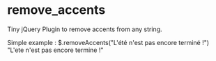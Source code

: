 # remove_accents
Tiny jQuery Plugin to remove accents from any string.

Simple example :
$.removeAccents("L'été n'est pas encore terminé !")
"L'ete n'est pas encore termine !"
